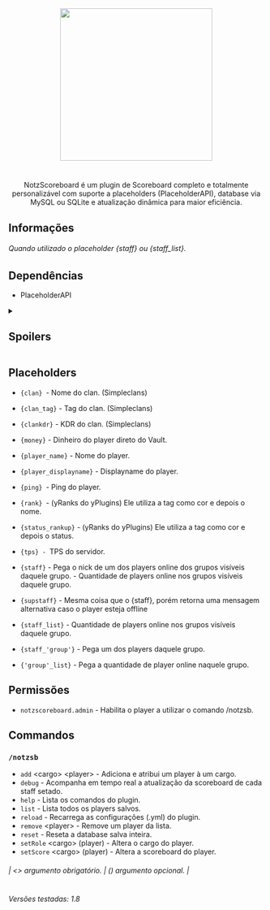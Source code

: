 <div align="center">
<img src="https://github.com/KaatoDev/NotzScoreboard/assets/107152563/e42230a1-3d52-4717-b592-23ab428467b7" alt="" height="300" >

#
NotzScoreboard é um plugin de Scoreboard completo e totalmente personalizável com suporte a placeholders (PlaceholderAPI), database via MySQL ou SQLite e atualização dinâmica para maior eficiência.

</div>

## Informações

###### Quando utilizado o placeholder {staff} ou {staff_list}.

## Dependências
- PlaceholderAPI

<details>
  
<summary><h2>Spoilers</h2></summary>

- ### Player Scoreboard
![player](https://github.com/KaatoDev/NotzScoreboard/assets/107152563/d03d92ae-b67a-4e67-a01d-30d6fc5d26c1)

</details>

## Placeholders
 - `{clan} `- Nome do clan. (Simpleclans)
 - `{clan_tag}` - Tag do clan. (Simpleclans)
 - `{clankdr}` - KDR do clan. (Simpleclans)
 - `{money}` - Dinheiro do player direto do Vault.
 - `{player_name}` - Nome do player.
 - `{player_displayname}` - Displayname do player.
 - `{ping} `- Ping do player.
 - `{rank} `- (yRanks do yPlugins) Ele utiliza a tag como cor e depois o nome.
 - `{status_rankup}` - (yRanks do yPlugins) Ele utiliza a tag como cor e depois o status.
 - `{tps} - `TPS do servidor.

 - `{staff}` - Pega o nick de um dos players online dos grupos visíveis daquele grupo. - Quantidade de players online nos grupos visíveis daquele grupo.
 - `{supstaff}` - Mesma coisa que o {staff}, porém retorna uma mensagem alternativa caso o player esteja offline
 - `{staff_list}` - Quantidade de players online nos grupos visíveis daquele grupo.
 - `{staff_'group'}` - Pega um dos players daquele grupo.
 - `{'group'_list}` - Pega a quantidade de player online naquele grupo.

## Permissões

- `notzscoreboard.admin` - Habilita o player a utilizar o comando /notzsb.

## Commandos
### `/notzsb`
 - `add` \<cargo> \<player> - Adiciona e atribui um player à um cargo.
 - `debug` - Acompanha em tempo real a atualização da scoreboard de cada staff setado.
 - `help` - Lista os comandos do plugin.
 - `list` - Lista todos os players salvos.
 - `reload` - Recarrega as configurações (.yml) do plugin.
 - `remove` \<player> - Remove um player da lista.
 - `reset` - Reseta a database salva inteira.
 - `setRole` \<cargo> (player) - Altera o cargo do player.
 - `setScore` \<cargo> (player) - Altera a scoreboard do player.

 ###### | <> argumento obrigatório. | () argumento opcional. |
 
#
###### Versões testadas: 1.8
